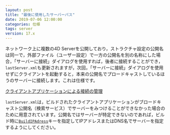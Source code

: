 ```yaml
---
layout: post
title: "最後に使用したサーバーパス"
date: 2019-07-06 12:00:00
categories: 仕様
tags: server 
version: 17.x
---
```


ネットワーク上に複数の4D Serverを公開しており，ストラクチャ設定の公開名は同一で，外部ファイル（ユーザー設定）で一方の公開名を別の名称にした場合，「サーバーに接続」ダイアログを使用すれば，後者に接続することができ，``lastServer.xml``も更新されますが，次回，「サーバーに接続」ダイアログを使用せずにクライアントを起動すると，本来の公開名でプロードキャストしているほうのサーバーに接続します。これは仕様です。

<i class="fa fa-external-link" aria-hidden="true"></i> [クライアントアプリケーションによる接続の管理](https://doc.4d.com/4Dv17/4D/17.2/Management-of-connections-by-client-applications.300-4402979.ja.html)

``lastServer.xml``は，ビルドされたクライアントアプリケーションがブロードキャスト公開名（検索サービス）でサーバーをみつけることができなかった場合のために用意されています。公開名ではサーバーが特定できないのであれば，ビルド時に[``BuildIPAdress``](https://doc.4d.com/4Dv17/4D/17/IPAddress.300-3787889.ja.html)キーを指定してIPアドレスまたはDNS名でサーバーを指定するようにしてください。
